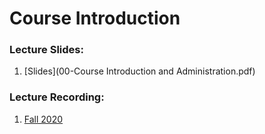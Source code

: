 # Course Introduction

### Lecture Slides:
1. [Slides](00-Course Introduction and Administration.pdf)

### Lecture Recording:
1. [Fall 2020](https://people.scs.carleton.ca/~davidmckenney/COMP2406/LectureRecordings/Lecture1-Recording.mp4)
